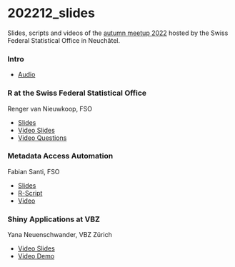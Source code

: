 # 202212_slides

Slides, scripts and videos of the [autumn meetup 2022](https://www.meetup.com/adminR/events/288608888/) hosted by the Swiss Federal Statistical Office in Neuchâtel.

### Intro

- [Audio](https://github.com/swiss-adminR/202212_slides/blob/main/intro.m4a?raw=true)

### R at the Swiss Federal Statistical Office

Renger van Nieuwkoop, FSO

- [Slides](https://github.com/swiss-adminR/202212_slides/blob/main/adminR.pdf)
- [Video Slides](https://github.com/swiss-adminR/202212_slides/blob/main/r-at-the-fso.mp4?raw=true)
- [Video Questions](https://github.com/swiss-adminR/202212_slides/blob/main/questions.mp4?raw=true)


### Metadata Access Automation

Fabian Santi, FSO

- [Slides](https://github.com/swiss-adminR/202212_slides/blob/main/Präsentation%20AdminR%20fso_metadata%202022_EN.pdf)
- [R-Script](https://github.com/swiss-adminR/202212_slides/blob/main/fabian_santi._script.R)
- [Video](https://github.com/swiss-adminR/202212_slides/blob/main/api.mp4?raw=true)


### Shiny Applications at VBZ


Yana Neuenschwander, VBZ Zürich

- [Video Slides](https://github.com/swiss-adminR/202212_slides/blob/main/vbz-slides.mp4?raw=true)
- [Video Demo](https://github.com/swiss-adminR/202212_slides/blob/main/vbz-demo.mp4?raw=true)

